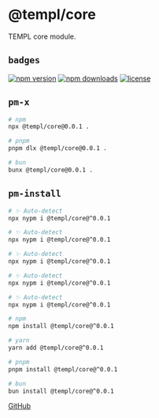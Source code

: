 # @templ/core

TEMPL core module.

## `badges`

<!-- automd:badges license provider=shields -->

[![npm version](https://img.shields.io/npm/v/@templ/core)](https://npmjs.com/package/@templ/core)
[![npm downloads](https://img.shields.io/npm/dm/@templ/core)](https://npmjs.com/package/@templ/core)
[![license](https://img.shields.io/github/license/rjoydip/templ)](https://github.com/rjoydip/templ/blob/main/LICENSE)

<!-- /automd -->

## `pm-x`

<!-- automd:pm-x args=. -->

```sh
# npm
npx @templ/core@0.0.1 .

# pnpm
pnpm dlx @templ/core@0.0.1 .

# bun
bunx @templ/core@0.0.1 .
```

<!-- /automd -->

## `pm-install`

<!-- automd:pm-install -->

```sh
# ✨ Auto-detect
npx nypm i @templ/core@^0.0.1

# ✨ Auto-detect
npx nypm i @templ/core@^0.0.1

# ✨ Auto-detect
npx nypm i @templ/core@^0.0.1

# ✨ Auto-detect
npx nypm i @templ/core@^0.0.1

# ✨ Auto-detect
npx nypm i @templ/core@^0.0.1

# npm
npm install @templ/core@^0.0.1

# yarn
yarn add @templ/core@^0.0.1

# pnpm
pnpm install @templ/core@^0.0.1

# bun
bun install @templ/core@^0.0.1
```

<!-- /automd -->

[GitHub](https://github.com/rjoydip/templ/tree/main/packages/core)
